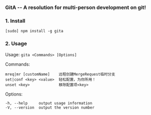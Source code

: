### GitA -- A resolution for multi-person development on git!

### 1. Install
    [sudo] npm install -g gita

### 2. Usage

  Usage: `gita <Commands> [Options]`


  Commands:

    mreq|mr [customName]    远程创建MergeRequest临时分支
    set|conf <key> <value>  轻松配置，为你所用！
    unset <key>             移除配置项<key>

  Options:

    -h, --help     output usage information
    -V, --version  output the version number
